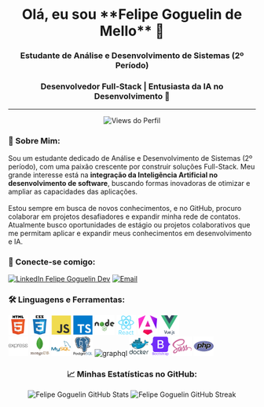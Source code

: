
<p align="center">


</p>
<h1 align="center">Olá, eu sou **Felipe Goguelin de Mello** 👋</h1>
<h3 align="center">Estudante de Análise e Desenvolvimento de Sistemas (2º Período)</h3>
<h3 align="center">Desenvolvedor Full-Stack | Entusiasta da IA no Desenvolvimento 🚀</h3>

---

<p align="center">
  <img src="https://komarev.com/ghpvc/?username=Felipe-Goguelin&color=blue" alt="Views do Perfil" />
</p>

<h3 align="left">🌟 Sobre Mim:</h3>
<p align="left">
  Sou um estudante dedicado de Análise e Desenvolvimento de Sistemas (2º período), com uma paixão crescente por construir soluções Full-Stack. Meu grande interesse está na <b>integração da Inteligência Artificial no desenvolvimento de software</b>, buscando formas inovadoras de otimizar e ampliar as capacidades das aplicações.
  <br><br>
  Estou sempre em busca de novos conhecimentos, e no GitHub, procuro colaborar em projetos desafiadores e expandir minha rede de contatos. Atualmente busco oportunidades de estágio ou projetos colaborativos que me permitam aplicar e expandir meus conhecimentos em desenvolvimento e IA.
</p>

<h3 align="left">🔗 Conecte-se comigo:</h3>
<p align="left">
  <a href="https://www.linkedin.com/in/felipe-goguelin-dev" target="_blank"><img src="https://img.shields.io/badge/-LinkedIn-0A66C2?style=for-the-badge&logo=linkedin&logoColor=white" alt="LinkedIn Felipe Goguelin Dev" height="30" /></a>
  <a href="mailto:SEU_EMAIL_AQUI"><img src="https://img.shields.io/badge/-Email-D14836?style=for-the-badge&logo=gmail&logoColor=white" alt="Email" height="30" /></a>
</p>

<h3 align="left">🛠️ Linguagens e Ferramentas:</h3>
<p align="left">
  <img src="https://raw.githubusercontent.com/devicons/devicon/master/icons/html5/html5-original-wordmark.svg" alt="html5" width="40" height="40"/>
  <img src="https://raw.githubusercontent.com/devicons/devicon/master/icons/css3/css3-original-wordmark.svg" alt="css3" width="40" height="40"/>
  <img src="https://raw.githubusercontent.com/devicons/devicon/master/icons/javascript/javascript-original.svg" alt="javascript" width="40" height="40"/>
  <img src="https://raw.githubusercontent.com/devicons/devicon/master/icons/typescript/typescript-original.svg" alt="typescript" width="40" height="40"/>
  <img src="https://raw.githubusercontent.com/devicons/devicon/master/icons/nodejs/nodejs-original-wordmark.svg" alt="nodejs" width="40" height="40"/>
  <img src="https://raw.githubusercontent.com/devicons/devicon/master/icons/react/react-original-wordmark.svg" alt="react" width="40" height="40"/>
  <img src="https://raw.githubusercontent.com/devicons/devicon/master/icons/angular/angular-original.svg" alt="angular" width="40" height="40"/>
  <img src="https://raw.githubusercontent.com/devicons/devicon/master/icons/vuejs/vuejs-original-wordmark.svg" alt="vuejs" width="40" height="40"/>
  <br>
  <img src="https://raw.githubusercontent.com/devicons/devicon/master/icons/express/express-original-wordmark.svg" alt="express" width="40" height="40"/>
  <img src="https://raw.githubusercontent.com/devicons/devicon/master/icons/mongodb/mongodb-original-wordmark.svg" alt="mongodb" width="40" height="40"/>
  <img src="https://raw.githubusercontent.com/devicons/devicon/master/icons/mysql/mysql-original-wordmark.svg" alt="mysql" width="40" height="40"/>
  <img src="https://raw.githubusercontent.com/devicons/devicon/master/icons/postgresql/postgresql-original-wordmark.svg" alt="postgresql" width="40" height="40"/>
  <img src="https://www.vectorlogo.zone/logos/graphql/graphql-icon.svg" alt="graphql" width="40" height="40"/>
  <img src="https://raw.githubusercontent.com/devicons/devicon/master/icons/docker/docker-original-wordmark.svg" alt="docker" width="40" height="40"/>
  <img src="https://raw.githubusercontent.com/devicons/devicon/master/icons/bootstrap/bootstrap-plain-wordmark.svg" alt="bootstrap" width="40" height="40"/>
  <img src="https://raw.githubusercontent.com/devicons/devicon/master/icons/sass/sass-original.svg" alt="sass" width="40" height="40"/>
  <img src="https://raw.githubusercontent.com/devicons/devicon/master/icons/php/php-original.svg" alt="php" width="40" height="40"/>
</p>

<h3 align="center">📈 Minhas Estatísticas no GitHub:</h3>
<p align="center">
  <img src="https://github-readme-stats.vercel.app/api?username=Felipe-Goguelin&show_icons=true&locale=pt" alt="Felipe Goguelin GitHub Stats" />
  <img src="https://github-readme-streak-stats.herokuapp.com/?user=Felipe-Goguelin&locale=pt" alt="Felipe Goguelin GitHub Streak" />
</p>

